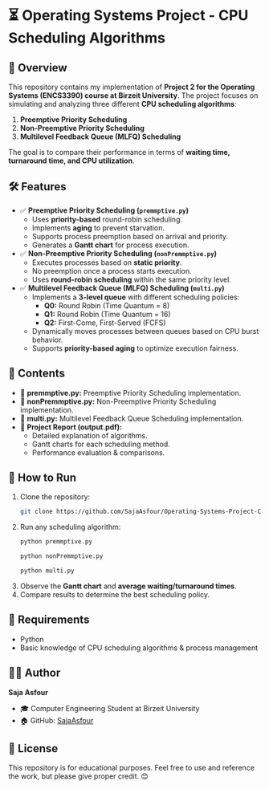 # ⏳ Operating Systems Project - CPU Scheduling Algorithms

## 📌 Overview
This repository contains my implementation of **Project 2 for the Operating Systems (ENCS3390) course at Birzeit University**. The project focuses on simulating and analyzing three different **CPU scheduling algorithms**:
1. **Preemptive Priority Scheduling**
2. **Non-Preemptive Priority Scheduling**
3. **Multilevel Feedback Queue (MLFQ) Scheduling**

The goal is to compare their performance in terms of **waiting time, turnaround time, and CPU utilization**.

## 🛠 Features
- ✅ **Preemptive Priority Scheduling (`premmptive.py`)**
  - Uses **priority-based** round-robin scheduling.
  - Implements **aging** to prevent starvation.
  - Supports process preemption based on arrival and priority.
  - Generates a **Gantt chart** for process execution.
- ✅ **Non-Preemptive Priority Scheduling (`nonPremmptive.py`)**
  - Executes processes based on **static priority**.
  - No preemption once a process starts execution.
  - Uses **round-robin scheduling** within the same priority level.
- ✅ **Multilevel Feedback Queue (MLFQ) Scheduling (`multi.py`)**
  - Implements a **3-level queue** with different scheduling policies:
    - **Q0:** Round Robin (Time Quantum = 8)
    - **Q1:** Round Robin (Time Quantum = 16)
    - **Q2:** First-Come, First-Served (FCFS)
  - Dynamically moves processes between queues based on CPU burst behavior.
  - Supports **priority-based aging** to optimize execution fairness.

## 📂 Contents
- 📜 **premmptive.py:** Preemptive Priority Scheduling implementation.
- 📜 **nonPremmptive.py:** Non-Preemptive Priority Scheduling implementation.
- 📜 **multi.py:** Multilevel Feedback Queue Scheduling implementation.
- 📄 **Project Report (output.pdf):**
  - Detailed explanation of algorithms.
  - Gantt charts for each scheduling method.
  - Performance evaluation & comparisons.

## 🚀 How to Run
1. Clone the repository:
   ```bash
   git clone https://github.com/SajaAsfour/Operating-Systems-Project-CPU-Scheduling-Algorithms
   ```
2. Run any scheduling algorithm:
   ```bash
   python premmptive.py
   ```
   ```bash
   python nonPremmptive.py
   ```
   ```bash
   python multi.py
   ```
3. Observe the **Gantt chart** and **average waiting/turnaround times**.
4. Compare results to determine the best scheduling policy.

## 📌 Requirements
- Python 
- Basic knowledge of CPU scheduling algorithms & process management

## 👩‍💻 Author
**Saja Asfour**
- 🎓 Computer Engineering Student at Birzeit University
- 🏠 GitHub: [SajaAsfour](https://github.com/SajaAsfour)

## 📜 License
This repository is for educational purposes. Feel free to use and reference the work, but please give proper credit. 😊
